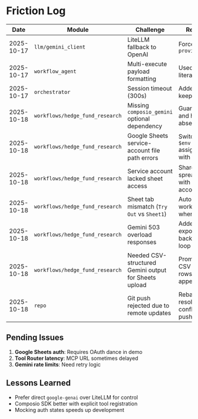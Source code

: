 # Friction Log

| Date       | Module                                | Challenge                                             | Resolution                                      |
|------------|---------------------------------------|-------------------------------------------------------|-------------------------------------------------|
| 2025-10-17 | `llm/gemini_client`                   | LiteLLM fallback to OpenAI                            | Forced `provider=gemini`                        |
| 2025-10-17 | `workflow_agent`                      | Multi-execute payload formatting                      | Used template literals                          |
| 2025-10-17 | `orchestrator`                        | Session timeout (300s)                                | Added keepalive ping                            |
| 2025-10-18 | `workflows/hedge_fund_research`       | Missing `composio_gemini` optional dependency         | Guarded import and handled absence              |
| 2025-10-18 | `workflows/hedge_fund_research`       | Google Sheets service-account file path errors        | Switched to `$env:` assignment with full path   |
| 2025-10-18 | `workflows/hedge_fund_research`       | Service account lacked sheet access                   | Shared spreadsheet with service-account email   |
| 2025-10-18 | `workflows/hedge_fund_research`       | Sheet tab mismatch (`Try Out` vs `Sheet1`)            | Auto-created worksheet when missing             |
| 2025-10-18 | `workflows/hedge_fund_research`       | Gemini 503 overload responses                         | Added exponential backoff retry loop            |
| 2025-10-18 | `workflows/hedge_fund_research`       | Needed CSV-structured Gemini output for Sheets upload | Prompted for CSV + parsed rows before appending |
| 2025-10-18 | `repo`                                | Git push rejected due to remote updates               | Rebasing, resolving conflicts, then pushing     |

## Pending Issues
1. **Google Sheets auth**: Requires OAuth dance in demo
2. **Tool Router latency**: MCP URL sometimes delayed
3. **Gemini rate limits**: Need retry logic

## Lessons Learned
- Prefer direct `google-genai` over LiteLLM for control
- Composio SDK better with explicit tool registration
- Mocking auth states speeds up development